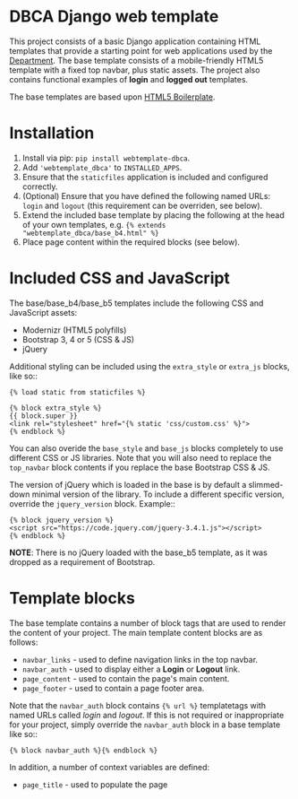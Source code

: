 # DBCA Django web template

This project consists of a basic Django application containing HTML
templates that provide a starting point for web applications used by the
[Department](http://www.dbca.wa.gov.au). The base template consists of a mobile-friendly
HTML5 template with a fixed top navbar, plus static assets.
The project also contains functional examples of **login** and
**logged out** templates.

The base templates are based upon [HTML5 Boilerplate](https://html5boilerplate.com).

# Installation

1. Install via pip: `pip install webtemplate-dbca`.
1. Add `'webtemplate_dbca'` to `INSTALLED_APPS`.
1. Ensure that the `staticfiles` application is included and configured
   correctly.
1. (Optional) Ensure that you have defined the following named URLs: `login` and
   `logout` (this requirement can be overriden, see below).
1. Extend the included base template by placing the following at the head
   of your own templates, e.g. `{% extends "webtemplate_dbca/base_b4.html" %}`
1. Place page content within the required blocks (see below).

# Included CSS and JavaScript

The base/base_b4/base_b5 templates include the following CSS and JavaScript assets:

- Modernizr (HTML5 polyfills)
- Bootstrap 3, 4 or 5 (CSS & JS)
- jQuery

Additional styling can be included using the `extra_style` or `extra_js`
blocks, like so::

    {% load static from staticfiles %}

    {% block extra_style %}
    {{ block.super }}
    <link rel="stylesheet" href="{% static 'css/custom.css' %}">
    {% endblock %}

You can also overide the `base_style` and `base_js` blocks completely to
use different CSS or JS libraries. Note that you will also need to replace the
`top_navbar` block contents if you replace the base Bootstrap CSS & JS.

The version of jQuery which is loaded in the base is by default a slimmed-down
minimal version of the library. To include a different specific version, override
the `jquery_version` block. Example::

    {% block jquery_version %}
    <script src="https://code.jquery.com/jquery-3.4.1.js"></script>
    {% endblock %}

**NOTE**: There is no jQuery loaded with the base_b5 template, as it was dropped
as a requirement of Bootstrap.

# Template blocks

The base template contains a number of block tags that are used to render the
content of your project. The main template content blocks are as follows:

- `navbar_links` - used to define navigation links in the top navbar.
- `navbar_auth` - used to display either a **Login** or **Logout** link.
- `page_content` - used to contain the page's main content.
- `page_footer` - used to contain a page footer area.

Note that the `navbar_auth` block contains `{% url %}` templatetags with
named URLs called *login* and *logout*. If this is not required or
inappropriate for your project, simply override the `navbar_auth` block
in a base template like so::

    {% block navbar_auth %}{% endblock %}

In addition, a number of context variables are defined:

- `page_title` - used to populate the page **<title>** tags.
- `site_title` - used to populate the projects's title in the top navbar.
- `site_acronym` - used to populate a shorter title in the navbar (B4 template).

Context variables should be passed to templates in every view.

# Bootstrap 4 & 5 examples

The following examples apply to the `base_b4.html` and `base_b5.html` templates.

To extend the base template with an optional row to display alert messages plus
a shaded footer div, try the following (further page content is then injected to
the `page_content_inner` block)::

    {% extends "webtemplate_dbca/base_b4.html" %}

    {% block extra_style %}
    <style>
        .footer {background-color: lightgrey}
    </style>
    {% endblock %}

    {% block page_content %}
        <div class="container-fluid">
            <!-- Messages  -->
            {% if messages %}
            <div class="row">
                <div class="col">
                    {% for message in messages %}
                    <div class="alert{% if message.tags %} alert-{{ message.tags }}{% endif %}">
                        {{ message|safe }}
                    </div>
                    {% endfor %}
                </div>
            </div>
            {% endif %}

            <div class="row">
                <div class="col">
                    {% block page_content_inner %}{% endblock %}
                </div>
            </div>
        </div>
    {% endblock %}

    {% block page_footer %}
    <footer class="footer mt-auto py-3">
        <div class="container-fluid">
            <div class="row">
                <div class="col">
                    <small class="float-right">&copy; Department of Biodiversity, Conservation and Attractions</small>
                </div>
            </div>
        </div>
    </footer>
    {% endblock page_footer %}

Bootstrap 3 examples
====================

The following examples apply to the `base.html` template.

To populate the main content area with a narrow left sidebar and content
area that fills the whole screen width and will collapse elegantly on
narrow or mobile displays::

    {% block page_content %}
    <div class="container-fluid">
        <div class="row">
            <div class="col-xs-12 col-sm-4 col-md-3 col-lg-2" id="sidebar">
                {% include "sidebar.html" %}
            </div>
            <div class="col-xs-12 col-sm-8 col-md-9 col-lg-10">
                {% block page_content_inner %}{% endblock %}
            </div>
        </div>
    </div>
    {% endblock %}

To include a right-aligned copyright line in the footer area::

    {% block page_footer %}
    <div class="container-fluid">
        <div class="row">
            <div class="col-xs-12">
                <p class="pull-right">&copy; Department of Biodiversity, Conservation and Attractions</p>
            </div>
        </div>
    </div>
    {% endblock %}

To include no navigation links in the top navbar and to prevent the automatic
"navbar button" from showing on narrow displays, overide the `navbar_button`
and `navbar_links` blocks to be empty::

    {% block navbar_button %}{% endblock %}
    {% block navbar_links %}{% endblock %}

# Development

1. Create a virtualenv and install local requirements using `python setup.py -q install`
1. Run unit tests using `python runtests.py`
